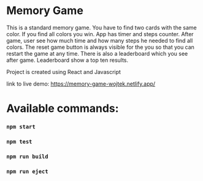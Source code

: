 # Memory Game

This is a standard memory game. You have to find two cards with the same color. If you find all colors you win. App has timer and steps counter. After game, user see how much time and how many steps he needed to find all colors. The reset game button is always visible for the you so that you can restart the game at any time. There is also a leaderboard which you see after game. Leaderboard show a top ten results.

Project is created using React and Javascript

link to live demo:
https://memory-game-wojtek.netlify.app/

# Available commands:
### `npm start`
### `npm test`
### `npm run build`
### `npm run eject`
